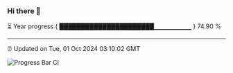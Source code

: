 ### Hi there 👋

⏳ Year progress { ██████████████████████▁▁▁▁▁▁▁▁ } 74.90 %

---

⏰ Updated on Tue, 01 Oct 2024 03:10:02 GMT

![Progress Bar CI](https://github.com/IshwaranRudhara/GIT-ACTION/workflows/Progress%20Bar%20CI/badge.svg)
